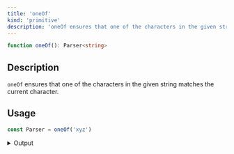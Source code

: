 ```yaml
---
title: 'oneOf'
kind: 'primitive'
description: 'oneOf ensures that one of the characters in the given string matches the current character.'
---
```


```typescript {{ withLineNumbers: false }}
function oneOf(): Parser<string>
```

## Description

`oneOf` ensures that one of the characters in the given string matches the current character.

## Usage

```typescript
const Parser = oneOf('xyz')
```

<details>
  <summary>Output</summary>

  ### Success

  ```typescript
  run(Parser).with('y-combinator')

  {
    isOk: true,
    pos: 1,
    value: 'y'
  }
  ```

  ### Failure

  ```typescript
  run(Parser).with('q-combinator')

  {
    isOk: false,
    pos: 0,
    expected: 'one of: x, y, z'
  }
  ```
</details>
